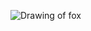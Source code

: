 ![Drawing of fox](https://www.rspb.org.uk/globalassets/images/birds-and-wildlife/non-bird-species-illustrations/fox_1200x675.jpg)
